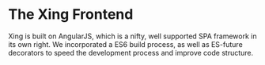# The Xing Frontend

Xing is built on AngularJS, which is a nifty, well supported SPA framework in its own right. We incorporated a ES6 build process, as well as ES-future decorators to speed the development process and improve code structure.
